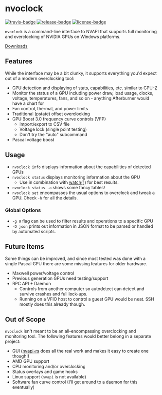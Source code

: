 # nvoclock

[![travis-badge][]][travis] [![release-badge][]][cargo] [![license-badge][]][license]

`nvoclock` is a command-line interface to NVAPI that supports full monitoring
and overclocking of NVIDIA GPUs on Windows platforms.

[Downloads](https://github.com/arcnmx/nvoclock/releases)

## Features

While the interface may be a bit clunky, it supports everything you'd expect out
of a modern overclocking tool:

- GPU detection and displaying of stats, capabilities, etc. similar to GPU-Z
- Monitor the status of a GPU including power draw, load usage, clocks, voltage,
  temperatures, fans, and so on - anything Afterburner would have a chart for
- Fan control, thermal, and power limits
- Traditional (pstate) offset overclocking
- GPU Boost 3.0 frequency curve controls (VFP)
  - Import/export to CSV file
  - Voltage lock (single point testing)
  - Don't try the "auto" subcommand
- Pascal voltage boost

## Usage

- `nvoclock info` displays information about the capabilities of detected GPUs
- `nvoclock status` displays monitoring information about the GPU
  - Use in combination with [watch(1)](https://linux.die.net/man/1/watch) for
    best results.
- `nvoclock status -a` shows some fancy tables!
- `nvoclock set` encompasses the usual options to overclock and tweak a GPU.
  Check `-h` for all the details.

### Global Options

- `-g 0` flag can be used to filter results and operations to a specific GPU
- `-O json` prints out information in JSON format to be parsed or handled by
  automated scripts.

## Future Items

Some things can be improved, and since most tested was done with a single Pascal
GPU there are some missing features for older hardware.

- Maxwell power/voltage control
- Previous generation GPUs need testing/support
- RPC API + Daemon
  - Controls from another computer so autodetect can detect and survive crashes
    and full lock-ups.
  - Running on a VFIO host to control a guest GPU would be neat. SSH mostly does
    this already though.

## Out of Scope

`nvoclock` isn't meant to be an all-encompassing overclocking and monitoring
tool. The following features would better belong in a separate project:

- GUI ([nvapi-rs](https://github.com/arcnmx/nvapi-rs) does all the real work and
  makes it easy to create one though!)
- AMD GPU support
- CPU monitoring and/or overclocking
- Status overlays and game hooks
- Linux support (`nvapi` is not available)
- Software fan curve control (I'll get around to a daemon for this eventually)

[travis-badge]: https://img.shields.io/travis/arcnmx/nvoclock/master.svg?style=flat-square
[travis]: https://travis-ci.org/arcnmx/nvoclock
[release-badge]: https://img.shields.io/crates/v/nvoclock.svg?style=flat-square
[cargo]: https://crates.io/crates/nvoclock
[license-badge]: https://img.shields.io/badge/license-MIT-ff69b4.svg?style=flat-square
[license]: https://github.com/arcnmx/nvoclock/blob/master/COPYING
